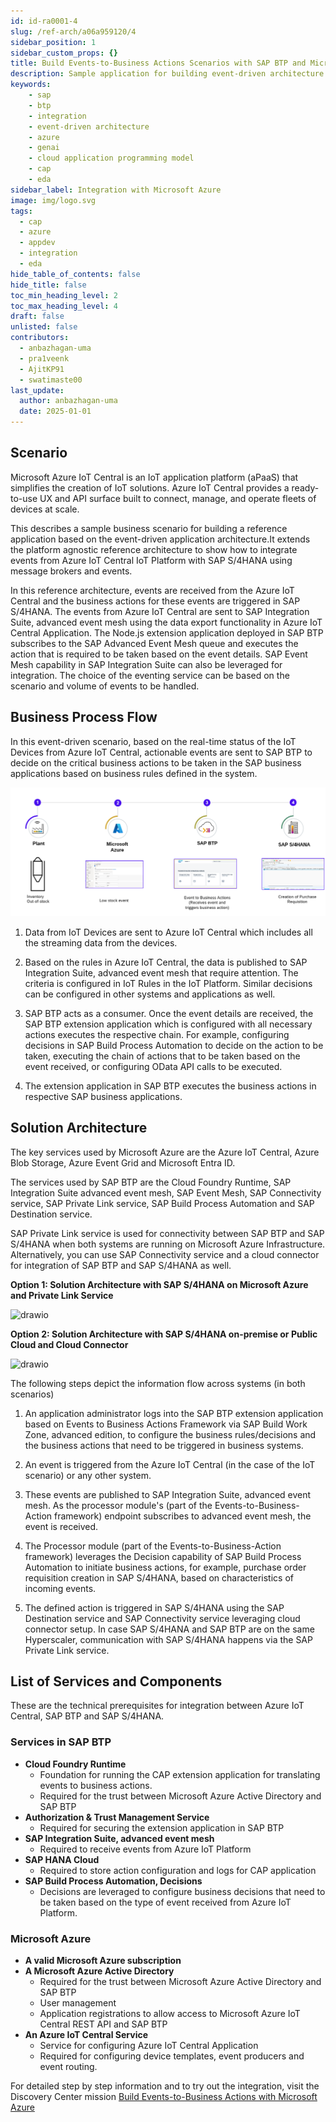 ```yaml
---
id: id-ra0001-4
slug: /ref-arch/a06a959120/4
sidebar_position: 1
sidebar_custom_props: {}
title: Build Events-to-Business Actions Scenarios with SAP BTP and Microsoft Azure
description: Sample application for building event-driven architecture application with Microsoft Azure IoT as event source. Assess the critical events and publish to SAP BTP for validation and processing the business processes operations in SAP S/4HANA.
keywords:
    - sap
    - btp
    - integration
    - event-driven architecture
    - azure 
    - genai
    - cloud application programming model
    - cap
    - eda
sidebar_label: Integration with Microsoft Azure
image: img/logo.svg
tags:
  - cap
  - azure
  - appdev
  - integration
  - eda
hide_table_of_contents: false
hide_title: false
toc_min_heading_level: 2
toc_max_heading_level: 4
draft: false
unlisted: false
contributors:
  - anbazhagan-uma
  - pra1veenk
  - AjitKP91
  - swatimaste00 
last_update:
  author: anbazhagan-uma
  date: 2025-01-01
---
```


## Scenario

Microsoft Azure IoT Central is an IoT application platform (aPaaS) that simplifies the creation of IoT solutions. Azure IoT Central provides a ready-to-use UX and API surface built to connect, manage, and operate fleets of devices at scale. 

This describes a sample business scenario for building a reference application based on the event-driven application architecture.It extends the platform agnostic reference architecture to show how to integrate events from Azure IoT Central IoT Platform with SAP S/4HANA using message brokers and events.

In this reference architecture, events are received from the Azure IoT Central and the business actions for these events are triggered in SAP S/4HANA. The events from Azure IoT Central are sent to SAP Integration Suite, advanced event mesh using the data export functionality in Azure IoT Central Application. The Node.js extension application deployed in SAP BTP subscribes to the SAP Advanced Event Mesh queue and executes the action that is required to be taken based on the event details. SAP Event Mesh capability in SAP Integration Suite can also be leveraged for integration. The choice of the eventing service can be based on the scenario and volume of events to be handled.

## Business Process Flow

In this event-driven scenario, based on the real-time status of the IoT Devices from Azure IoT Central, actionable events are sent to SAP BTP to decide on the critical business actions to be taken in the SAP business applications based on business rules defined in the system.

![plot](images/businessprocess.png)

1. Data from IoT Devices are sent to Azure IoT Central which includes all the streaming data from the devices.

2. Based on the rules in Azure IoT Central, the data is published to SAP Integration Suite, advanced event mesh that require attention. The criteria is configured in IoT Rules in the IoT Platform. Similar decisions can be configured in other systems and applications as well.

3. SAP BTP acts as a consumer. Once the event details are received, the SAP BTP extension application which is configured with all necessary actions executes the respective chain. For example, configuring decisions in SAP Build Process Automation to decide on the action to be taken, executing the chain of actions that to be taken based on the event received, or configuring OData API calls to be executed.

4. The extension application in SAP BTP executes the business actions in respective SAP business applications.

## Solution Architecture

The key services used by Microsoft Azure are the Azure IoT Central, Azure Blob Storage, Azure Event Grid and Microsoft Entra ID.

The services used by SAP BTP are the Cloud Foundry Runtime, SAP Integration Suite advanced event mesh, SAP Event Mesh, SAP Connectivity service, SAP Private Link service, SAP Build Process Automation and SAP Destination service. 

SAP Private Link service is used for connectivity between SAP BTP and SAP S/4HANA when both systems are running on Microsoft Azure Infrastructure. Alternatively, you can use SAP Connectivity service and a cloud connector for integration of SAP BTP and SAP S/4HANA as well. 

**Option 1: Solution Architecture with SAP S/4HANA on Microsoft Azure and Private Link Service**

![drawio](drawio/e2b-azure-pl.drawio)


**Option 2: Solution Architecture with SAP S/4HANA on-premise or Public Cloud and Cloud Connector**

![drawio](drawio/e2b-azure-cc.drawio)

The following steps depict the information flow across systems (in both scenarios)

1. An application administrator logs into the SAP BTP extension application based on Events to Business Actions Framework via SAP Build Work Zone, advanced edition, to configure the business rules/decisions and the business actions that need to be triggered in business systems.

2. An event is triggered from the Azure IoT Central (in the case of the IoT scenario) or any other system.

3. These events are published to SAP Integration Suite, advanced event mesh. As the processor module's (part of the Events-to-Business-Action framework) endpoint subscribes to advanced event mesh, the event is received.

4. The Processor module (part of the Events-to-Business-Action framework) leverages the Decision capability of SAP Build Process Automation to initiate business actions, for example, purchase order requisition creation in SAP S/4HANA, based on characteristics of incoming events.

5. The defined action is triggered in SAP S/4HANA using the SAP Destination service and SAP Connectivity service leveraging cloud connector setup. In case SAP S/4HANA and SAP BTP are on the same Hyperscaler, communication with SAP S/4HANA happens via the SAP Private Link service.


## List of Services and Components

These are the technical prerequisites for integration between Azure IoT Central, SAP BTP and SAP S/4HANA. 

### Services in SAP BTP
- **Cloud Foundry Runtime**
    - Foundation for running the CAP extension application for translating events to business actions.
    - Required for the trust between Microsoft Azure Active Directory and SAP BTP
- **Authorization & Trust Management Service**
    - Required for securing the extension application in SAP BTP
- **SAP Integration Suite, advanced event mesh**
    - Required to receive events from Azure IoT Platform
- **SAP HANA Cloud**
    - Required to store action configuration and logs for CAP application
- **SAP Build Process Automation, Decisions**
    - Decisions are leveraged to configure business decisions that need to be taken based on the type of event received from Azure IoT Platform.


### Microsoft Azure

- **A valid Microsoft Azure subscription**
- **A Microsoft Azure Active Directory**
    - Required for the trust between Microsoft Azure Active Directory and SAP BTP
    - User management
    - Application registrations to allow access to Microsoft Azure IoT Central REST API and SAP BTP
- **An Azure IoT Central Service**
    - Service for configuring Azure IoT Central Application
    - Required for configuring device templates, event producers and event routing.

For detailed step by step information and to try out the integration, visit the Discovery Center mission [Build Events-to-Business Actions with Microsoft Azure](https://discovery-center.cloud.sap/missiondetail/4172/4422/)
